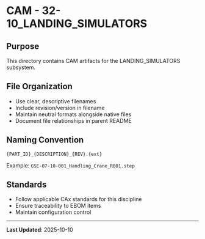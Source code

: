 # CAM - 32-10_LANDING_SIMULATORS

## Purpose

This directory contains CAM artifacts for the LANDING_SIMULATORS subsystem.

## File Organization

- Use clear, descriptive filenames
- Include revision/version in filename
- Maintain neutral formats alongside native files
- Document file relationships in parent README

## Naming Convention

```
{PART_ID}_{DESCRIPTION}_{REV}.{ext}
```

Example: `GSE-07-10-001_Handling_Crane_R001.step`

## Standards

- Follow applicable CAx standards for this discipline
- Ensure traceability to EBOM items
- Maintain configuration control

---

**Last Updated**: 2025-10-10
